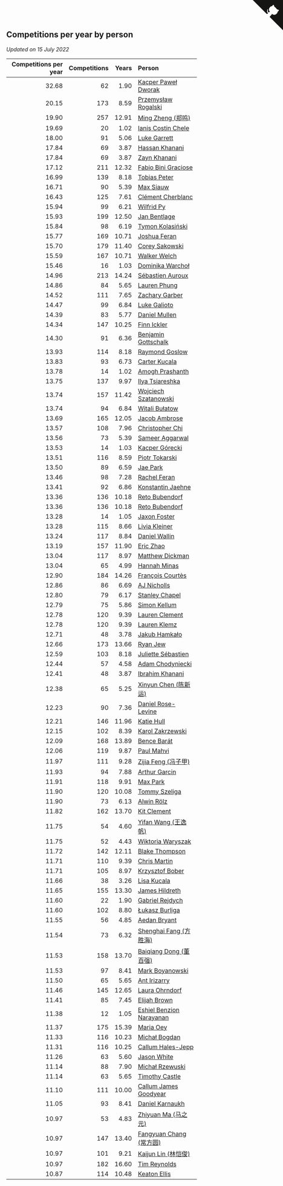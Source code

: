 ## Competitions per year by person

*Updated on 15 July 2022*

| Competitions per year | Competitions | Years | Person |
| ---: | ---: | ---: | :--- |
| 32.68 | 62 | 1.90 | [Kacper Paweł Dworak](https://www.worldcubeassociation.org/persons/2020DWOR01) |
| 20.15 | 173 | 8.59 | [Przemysław Rogalski](https://www.worldcubeassociation.org/persons/2013ROGA02) |
| 19.90 | 257 | 12.91 | [Ming Zheng (郑鸣)](https://www.worldcubeassociation.org/persons/2009ZHEN11) |
| 19.69 | 20 | 1.02 | [Ianis Costin Chele](https://www.worldcubeassociation.org/persons/2021CHEL01) |
| 18.00 | 91 | 5.06 | [Luke Garrett](https://www.worldcubeassociation.org/persons/2017GARR05) |
| 17.84 | 69 | 3.87 | [Hassan Khanani](https://www.worldcubeassociation.org/persons/2018KHAN26) |
| 17.84 | 69 | 3.87 | [Zayn Khanani](https://www.worldcubeassociation.org/persons/2018KHAN28) |
| 17.12 | 211 | 12.32 | [Fabio Bini Graciose](https://www.worldcubeassociation.org/persons/2010GRAC02) |
| 16.99 | 139 | 8.18 | [Tobias Peter](https://www.worldcubeassociation.org/persons/2014PETE03) |
| 16.71 | 90 | 5.39 | [Max Siauw](https://www.worldcubeassociation.org/persons/2017SIAU02) |
| 16.43 | 125 | 7.61 | [Clément Cherblanc](https://www.worldcubeassociation.org/persons/2014CHER05) |
| 15.94 | 99 | 6.21 | [Wilfrid Py](https://www.worldcubeassociation.org/persons/2016PYWI01) |
| 15.93 | 199 | 12.50 | [Jan Bentlage](https://www.worldcubeassociation.org/persons/2010BENT01) |
| 15.84 | 98 | 6.19 | [Tymon Kolasiński](https://www.worldcubeassociation.org/persons/2016KOLA02) |
| 15.77 | 169 | 10.71 | [Joshua Feran](https://www.worldcubeassociation.org/persons/2011FERA01) |
| 15.70 | 179 | 11.40 | [Corey Sakowski](https://www.worldcubeassociation.org/persons/2011SAKO01) |
| 15.59 | 167 | 10.71 | [Walker Welch](https://www.worldcubeassociation.org/persons/2011WELC01) |
| 15.46 | 16 | 1.03 | [Dominika Warchoł](https://www.worldcubeassociation.org/persons/2021WARC01) |
| 14.96 | 213 | 14.24 | [Sébastien Auroux](https://www.worldcubeassociation.org/persons/2008AURO01) |
| 14.86 | 84 | 5.65 | [Lauren Phung](https://www.worldcubeassociation.org/persons/2016PHUN02) |
| 14.52 | 111 | 7.65 | [Zachary Garber](https://www.worldcubeassociation.org/persons/2014GARB01) |
| 14.47 | 99 | 6.84 | [Luke Galioto](https://www.worldcubeassociation.org/persons/2015GALI02) |
| 14.39 | 83 | 5.77 | [Daniel Mullen](https://www.worldcubeassociation.org/persons/2016MULL04) |
| 14.34 | 147 | 10.25 | [Finn Ickler](https://www.worldcubeassociation.org/persons/2012ICKL01) |
| 14.30 | 91 | 6.36 | [Benjamin Gottschalk](https://www.worldcubeassociation.org/persons/2016GOTT01) |
| 13.93 | 114 | 8.18 | [Raymond Goslow](https://www.worldcubeassociation.org/persons/2014GOSL01) |
| 13.83 | 93 | 6.73 | [Carter Kucala](https://www.worldcubeassociation.org/persons/2015KUCA01) |
| 13.78 | 14 | 1.02 | [Amogh Prashanth](https://www.worldcubeassociation.org/persons/2021PRAS01) |
| 13.75 | 137 | 9.97 | [Ilya Tsiareshka](https://www.worldcubeassociation.org/persons/2012TERE01) |
| 13.74 | 157 | 11.42 | [Wojciech Szatanowski](https://www.worldcubeassociation.org/persons/2011SZAT01) |
| 13.74 | 94 | 6.84 | [Witali Bułatow](https://www.worldcubeassociation.org/persons/2015BUAT01) |
| 13.69 | 165 | 12.05 | [Jacob Ambrose](https://www.worldcubeassociation.org/persons/2010AMBR01) |
| 13.57 | 108 | 7.96 | [Christopher Chi](https://www.worldcubeassociation.org/persons/2014CHIC01) |
| 13.56 | 73 | 5.39 | [Sameer Aggarwal](https://www.worldcubeassociation.org/persons/2017AGGA01) |
| 13.53 | 14 | 1.03 | [Kacper Górecki](https://www.worldcubeassociation.org/persons/2021GORE01) |
| 13.51 | 116 | 8.59 | [Piotr Tokarski](https://www.worldcubeassociation.org/persons/2013TOKA01) |
| 13.50 | 89 | 6.59 | [Jae Park](https://www.worldcubeassociation.org/persons/2015PARK24) |
| 13.46 | 98 | 7.28 | [Rachel Feran](https://www.worldcubeassociation.org/persons/2015FERA01) |
| 13.41 | 92 | 6.86 | [Konstantin Jaehne](https://www.worldcubeassociation.org/persons/2015JAEH01) |
| 13.36 | 136 | 10.18 | [Reto Bubendorf](https://www.worldcubeassociation.org/persons/2012BUBE01) |
| 13.36 | 136 | 10.18 | [Reto Bubendorf](https://www.worldcubeassociation.org/persons/2012BUBE01) |
| 13.28 | 14 | 1.05 | [Jaxon Foster](https://www.worldcubeassociation.org/persons/2021FOST01) |
| 13.28 | 115 | 8.66 | [Livia Kleiner](https://www.worldcubeassociation.org/persons/2013KLEI03) |
| 13.24 | 117 | 8.84 | [Daniel Wallin](https://www.worldcubeassociation.org/persons/2013WALL03) |
| 13.19 | 157 | 11.90 | [Eric Zhao](https://www.worldcubeassociation.org/persons/2010ZHAO19) |
| 13.04 | 117 | 8.97 | [Matthew Dickman](https://www.worldcubeassociation.org/persons/2013DICK01) |
| 13.04 | 65 | 4.99 | [Hannah Minas](https://www.worldcubeassociation.org/persons/2017MINA04) |
| 12.90 | 184 | 14.26 | [François Courtès](https://www.worldcubeassociation.org/persons/2008COUR01) |
| 12.86 | 86 | 6.69 | [AJ Nicholls](https://www.worldcubeassociation.org/persons/2015NICH04) |
| 12.80 | 79 | 6.17 | [Stanley Chapel](https://www.worldcubeassociation.org/persons/2016CHAP04) |
| 12.79 | 75 | 5.86 | [Simon Kellum](https://www.worldcubeassociation.org/persons/2016KELL12) |
| 12.78 | 120 | 9.39 | [Lauren Clement](https://www.worldcubeassociation.org/persons/2013KLEM01) |
| 12.78 | 120 | 9.39 | [Lauren Klemz](https://www.worldcubeassociation.org/persons/2013KLEM01) |
| 12.71 | 48 | 3.78 | [Jakub Hamkało](https://www.worldcubeassociation.org/persons/2018HAMK01) |
| 12.66 | 173 | 13.66 | [Ryan Jew](https://www.worldcubeassociation.org/persons/2008JEWR01) |
| 12.59 | 103 | 8.18 | [Juliette Sébastien](https://www.worldcubeassociation.org/persons/2014SEBA01) |
| 12.44 | 57 | 4.58 | [Adam Chodyniecki](https://www.worldcubeassociation.org/persons/2017CHOD02) |
| 12.41 | 48 | 3.87 | [Ibrahim Khanani](https://www.worldcubeassociation.org/persons/2018KHAN27) |
| 12.38 | 65 | 5.25 | [Xinyun Chen (陈新运)](https://www.worldcubeassociation.org/persons/2017CHEN36) |
| 12.23 | 90 | 7.36 | [Daniel Rose-Levine](https://www.worldcubeassociation.org/persons/2015ROSE01) |
| 12.21 | 146 | 11.96 | [Katie Hull](https://www.worldcubeassociation.org/persons/2010HULL01) |
| 12.15 | 102 | 8.39 | [Karol Zakrzewski](https://www.worldcubeassociation.org/persons/2014ZAKR01) |
| 12.09 | 168 | 13.89 | [Bence Barát](https://www.worldcubeassociation.org/persons/2008BARA01) |
| 12.06 | 119 | 9.87 | [Paul Mahvi](https://www.worldcubeassociation.org/persons/2012MAHV01) |
| 11.97 | 111 | 9.28 | [Zijia Feng (冯子甲)](https://www.worldcubeassociation.org/persons/2013FENG02) |
| 11.93 | 94 | 7.88 | [Arthur Garcin](https://www.worldcubeassociation.org/persons/2014GARC27) |
| 11.91 | 118 | 9.91 | [Max Park](https://www.worldcubeassociation.org/persons/2012PARK03) |
| 11.90 | 120 | 10.08 | [Tommy Szeliga](https://www.worldcubeassociation.org/persons/2012SZEL01) |
| 11.90 | 73 | 6.13 | [Alwin Rölz](https://www.worldcubeassociation.org/persons/2016ROLZ01) |
| 11.82 | 162 | 13.70 | [Kit Clement](https://www.worldcubeassociation.org/persons/2008CLEM01) |
| 11.75 | 54 | 4.60 | [Yifan Wang (王逸帆)](https://www.worldcubeassociation.org/persons/2017WANY29) |
| 11.75 | 52 | 4.43 | [Wiktoria Waryszak](https://www.worldcubeassociation.org/persons/2018WARY01) |
| 11.72 | 142 | 12.11 | [Blake Thompson](https://www.worldcubeassociation.org/persons/2010THOM03) |
| 11.71 | 110 | 9.39 | [Chris Martin](https://www.worldcubeassociation.org/persons/2013MART03) |
| 11.71 | 105 | 8.97 | [Krzysztof Bober](https://www.worldcubeassociation.org/persons/2013BOBE01) |
| 11.66 | 38 | 3.26 | [Lisa Kucala](https://www.worldcubeassociation.org/persons/2019KUCA01) |
| 11.65 | 155 | 13.30 | [James Hildreth](https://www.worldcubeassociation.org/persons/2009HILD01) |
| 11.60 | 22 | 1.90 | [Gabriel Rejdych](https://www.worldcubeassociation.org/persons/2020REJD01) |
| 11.60 | 102 | 8.80 | [Łukasz Burliga](https://www.worldcubeassociation.org/persons/2013BURL01) |
| 11.55 | 56 | 4.85 | [Aedan Bryant](https://www.worldcubeassociation.org/persons/2017BRYA06) |
| 11.54 | 73 | 6.32 | [Shenghai Fang (方胜海)](https://www.worldcubeassociation.org/persons/2016FANG01) |
| 11.53 | 158 | 13.70 | [Baiqiang Dong (董百强)](https://www.worldcubeassociation.org/persons/2008DONG06) |
| 11.53 | 97 | 8.41 | [Mark Boyanowski](https://www.worldcubeassociation.org/persons/2014BOYA01) |
| 11.50 | 65 | 5.65 | [Ant Irizarry](https://www.worldcubeassociation.org/persons/2016IRIZ02) |
| 11.46 | 145 | 12.65 | [Laura Ohrndorf](https://www.worldcubeassociation.org/persons/2009OHRN01) |
| 11.41 | 85 | 7.45 | [Elijah Brown](https://www.worldcubeassociation.org/persons/2015BROW03) |
| 11.38 | 12 | 1.05 | [Eshiel Benzion Narayanan](https://www.worldcubeassociation.org/persons/2021NARA03) |
| 11.37 | 175 | 15.39 | [Maria Oey](https://www.worldcubeassociation.org/persons/2007OEYM01) |
| 11.33 | 116 | 10.23 | [Michał Bogdan](https://www.worldcubeassociation.org/persons/2012BOGD01) |
| 11.31 | 116 | 10.25 | [Callum Hales-Jepp](https://www.worldcubeassociation.org/persons/2012HALE01) |
| 11.26 | 63 | 5.60 | [Jason White](https://www.worldcubeassociation.org/persons/2016WHIT16) |
| 11.14 | 88 | 7.90 | [Michał Rzewuski](https://www.worldcubeassociation.org/persons/2014RZEW01) |
| 11.14 | 63 | 5.65 | [Timothy Castle](https://www.worldcubeassociation.org/persons/2016CAST48) |
| 11.10 | 111 | 10.00 | [Callum James Goodyear](https://www.worldcubeassociation.org/persons/2012GOOD02) |
| 11.05 | 93 | 8.41 | [Daniel Karnaukh](https://www.worldcubeassociation.org/persons/2014KARN02) |
| 10.97 | 53 | 4.83 | [Zhiyuan Ma (马之元)](https://www.worldcubeassociation.org/persons/2017MAZH04) |
| 10.97 | 147 | 13.40 | [Fangyuan Chang (常方圆)](https://www.worldcubeassociation.org/persons/2009CHAN04) |
| 10.97 | 101 | 9.21 | [Kaijun Lin (林恺俊)](https://www.worldcubeassociation.org/persons/2013LINK01) |
| 10.97 | 182 | 16.60 | [Tim Reynolds](https://www.worldcubeassociation.org/persons/2005REYN01) |
| 10.87 | 114 | 10.48 | [Keaton Ellis](https://www.worldcubeassociation.org/persons/2012ELLI01) |


<a href="https://github.com/jonatanklosko/wca_statistics" class="github-corner" aria-label="View source on Github"><svg width="80" height="80" viewBox="0 0 250 250" style="fill:#151513; color:#fff; position: absolute; top: 0; border: 0; right: 0;" aria-hidden="true"><path d="M0,0 L115,115 L130,115 L142,142 L250,250 L250,0 Z"></path><path d="M128.3,109.0 C113.8,99.7 119.0,89.6 119.0,89.6 C122.0,82.7 120.5,78.6 120.5,78.6 C119.2,72.0 123.4,76.3 123.4,76.3 C127.3,80.9 125.5,87.3 125.5,87.3 C122.9,97.6 130.6,101.9 134.4,103.2" fill="currentColor" style="transform-origin: 130px 106px;" class="octo-arm"></path><path d="M115.0,115.0 C114.9,115.1 118.7,116.5 119.8,115.4 L133.7,101.6 C136.9,99.2 139.9,98.4 142.2,98.6 C133.8,88.0 127.5,74.4 143.8,58.0 C148.5,53.4 154.0,51.2 159.7,51.0 C160.3,49.4 163.2,43.6 171.4,40.1 C171.4,40.1 176.1,42.5 178.8,56.2 C183.1,58.6 187.2,61.8 190.9,65.4 C194.5,69.0 197.7,73.2 200.1,77.6 C213.8,80.2 216.3,84.9 216.3,84.9 C212.7,93.1 206.9,96.0 205.4,96.6 C205.1,102.4 203.0,107.8 198.3,112.5 C181.9,128.9 168.3,122.5 157.7,114.1 C157.9,116.9 156.7,120.9 152.7,124.9 L141.0,136.5 C139.8,137.7 141.6,141.9 141.8,141.8 Z" fill="currentColor" class="octo-body"></path></svg></a><style>.github-corner:hover .octo-arm{animation:octocat-wave 560ms ease-in-out}@keyframes octocat-wave{0%,100%{transform:rotate(0)}20%,60%{transform:rotate(-25deg)}40%,80%{transform:rotate(10deg)}}@media (max-width:500px){.github-corner:hover .octo-arm{animation:none}.github-corner .octo-arm{animation:octocat-wave 560ms ease-in-out}}</style>
